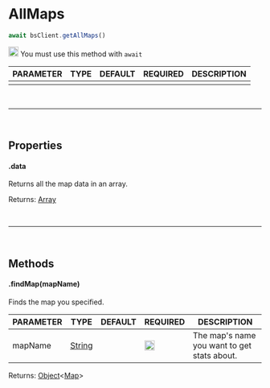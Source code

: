 # AllMaps

```js
await bsClient.getAllMaps()
```

<img src="https://i.imgur.com/Gbv8zQs.png" height="20" alt="Exclamation"> You must use this method with `await`

| PARAMETER      | TYPE                                                                                      | DEFAULT | REQUIRED  | DESCRIPTION                                        |
| -------------- | ----------------------------------------------------------------------------------------- | ------- | --------- | -------------------------------------------------- |
|          |       |         |         |                          |

<br>
<hr>
<br>

## Properties

#### .data
Returns all the map data in an array.

Returns: [Array](https://developer.mozilla.org/en-US/docs/Web/JavaScript/Reference/Global_Objects/Array)

<br>
<hr>
<br>

## Methods

#### .findMap(mapName)
Finds the map you specified.

| PARAMETER      | TYPE                                                                                      | DEFAULT | REQUIRED  | DESCRIPTION                                        |
| -------------- | ----------------------------------------------------------------------------------------- | ------- | --------- | -------------------------------------------------- |
|      mapName    |   [String](https://developer.mozilla.org/en-US/docs/Web/JavaScript/Reference/Global_Objects/String)    |         |     <img src="https://cdn.discordapp.com/emojis/849196541126508565.png?v=1" height="20">    |           The map's name you want to get stats about.               |

Returns: [Object](https://developer.mozilla.org/en-US/docs/Web/JavaScript/Reference/Global_Objects/Array)<[Map](/js/classes/map)>
